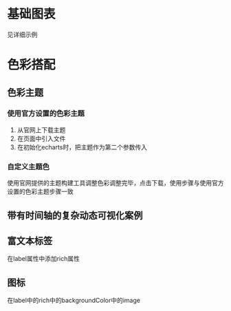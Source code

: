 # 基础图表

见详细示例

# 色彩搭配

## 色彩主题

### 使用官方设置的色彩主题
1. 从官网上下载主题
2. 在页面中引入文件
3. 在初始化echarts时，把主题作为第二个参数传入

### 自定义主题色

使用官网提供的主题构建工具调整色彩调整完毕，点击下载，使用步骤与使用官方设置的色彩主题步骤一致

## 带有时间轴的复杂动态可视化案例

## 富文本标签
在label属性中添加rich属性

## 图标

在label中的rich中的backgroundColor中的image